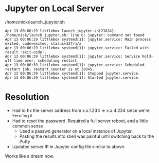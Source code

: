 # Jupyter on Local Server

/home/nick/launch_jupyter.sh
```
Apr 13 00:06:29 littlebox launch_jupyter.sh[21824]: /home/nick/launch_jupyter.sh: line 6: jupyter: command not found
Apr 13 00:06:29 littlebox systemd[1]: jupyter.service: Main process exited, code=exited, status=127/n/a
Apr 13 00:06:29 littlebox systemd[1]: jupyter.service: Failed with result 'exit-code'.
Apr 13 00:06:39 littlebox systemd[1]: jupyter.service: Service hold-off time over, scheduling restart.
Apr 13 00:06:39 littlebox systemd[1]: jupyter.service: Scheduled restart job, restart counter is at 38345.
Apr 13 00:06:39 littlebox systemd[1]: Stopped jupyter.service.
Apr 13 00:06:39 littlebox systemd[1]: Started jupyter.service.
```

# Resolution

* Had to fix the server address from x.x.1.234 => x.x.4.234 since we're Eero'ing it
* Had to reset the password.  Required a full server reboot, and a little common sense
	* Used a passwd generator on a local instance of Jupyter.
	* Pasting the results into shell was painful until switching back to the Putty
* Updated server IP in Jupyter config file similar to above.

Works like a dream now. 
